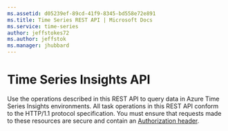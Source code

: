 ```yaml
---
ms.assetid: d05239ef-89cd-41f9-8345-bd558e72e891
ms.title: Time Series REST API | Microsoft Docs
ms.service: time-series
author: jeffstokes72
ms.author: jeffstok
ms.manager: jhubbard
---
```



# Time Series Insights API

Use the operations described in this REST API to query data in Azure Time Series Insights environments. All task operations in this REST API conform to the HTTP/1.1 protocol specification. You must ensure that requests made to these resources are secure and contain an [Authorization header](/rest/api/#create-the-request).
